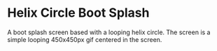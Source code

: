 # Helix Circle Boot Splash
 A boot splash screen based with a looping helix circle. The screen is a simple looping 450x450px gif centered in the screen.
